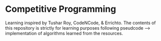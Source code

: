 # Competitive Programming 
Learning inspired by Tushar Roy, CodeNCode, & Errichto. The contents of this repository is strictly for learning purposes following pseudcode --> implementation of algorithms learned from the resources.
